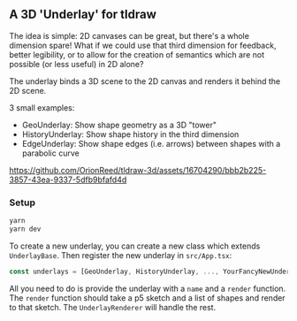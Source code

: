 ## A 3D 'Underlay' for tldraw

The idea is simple: 2D canvases can be great, but there's a whole dimension spare! What if we could use that third dimension for feedback, better legibility, or to allow for the creation of semantics which are not possible (or less useful) in 2D alone?

The underlay binds a 3D scene to the 2D canvas and renders it behind the 2D scene.

3 small examples:
- GeoUnderlay: Show shape geometry as a 3D "tower"
- HistoryUnderlay: Show shape history in the third dimension
- EdgeUnderlay: Show shape edges (i.e. arrows) between shapes with a parabolic curve


https://github.com/OrionReed/tldraw-3d/assets/16704290/bbb2b225-3857-43ea-9337-5dfb9bfafd4d


### Setup
```bash
yarn
yarn dev
```

To create a new underlay, you can create a new class which extends `UnderlayBase`. Then register the new underlay in `src/App.tsx`:
```ts
const underlays = [GeoUnderlay, HistoryUnderlay, ..., YourFancyNewUnderlay];
```
All you need to do is provide the underlay with a `name` and a `render` function. The `render` function should take a p5 sketch and a list of shapes and render to that sketch. The `UnderlayRenderer` will handle the rest.